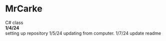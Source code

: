 # MrCarke
C# class <br>
<b>1/4/24</b><br>
setting up repository
1/5/24
updating from computer.
1/7/24
update readme